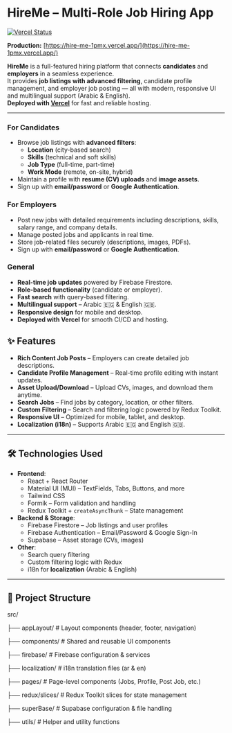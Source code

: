 # HireMe – Multi-Role Job Hiring App

[![Vercel Status](https://img.shields.io/github/deployments/fatmasgit/Hire-Me/production?label=vercel&logo=vercel)](https://hire-me-1pmx.vercel.app/)

**Production:** [https://hire-me-1pmx.vercel.app/](https://hire-me-1pmx.vercel.app/)

**HireMe** is a full-featured hiring platform that connects **candidates** and **employers** in a seamless experience.  
It provides **job listings with advanced filtering**, candidate profile management, and employer job posting — all with modern, responsive UI and multilingual support (Arabic & English).  
**Deployed with [Vercel](https://vercel.com/)** for fast and reliable hosting.

---



### For Candidates
- Browse job listings with **advanced filters**:
  - **Location** (city-based search)
  - **Skills** (technical and soft skills)
  - **Job Type** (full-time, part-time)
  - **Work Mode** (remote, on-site, hybrid)
- Maintain a profile with **resume (CV) uploads** and **image assets**.
- Sign up with **email/password** or **Google Authentication**.

### For Employers
- Post new jobs with detailed requirements including descriptions, skills, salary range, and company details.
- Manage posted jobs and applicants in real time.
- Store job-related files securely (descriptions, images, PDFs).
- Sign up with **email/password** or **Google Authentication**.

### General
- **Real-time job updates** powered by Firebase Firestore.
- **Role-based functionality** (candidate or employer).
- **Fast search** with query-based filtering.
- **Multilingual support** – Arabic 🇪🇬 & English 🇬🇧.
- **Responsive design** for mobile and desktop.
- **Deployed with Vercel** for smooth CI/CD and hosting.

## ✨ Features

- **Rich Content Job Posts** – Employers can create detailed job descriptions.
- **Candidate Profile Management** – Real-time profile editing with instant updates.
- **Asset Upload/Download** – Upload CVs, images, and download them anytime.
- **Search Jobs** – Find jobs by category, location, or other filters.
- **Custom Filtering** – Search and filtering logic powered by Redux Toolkit.
- **Responsive UI** – Optimized for mobile, tablet, and desktop.
- **Localization (i18n)** – Supports Arabic 🇪🇬 and English 🇬🇧.
---

## 🛠️ Technologies Used

- **Frontend**:
  - React + React Router
  - Material UI (MUI) – TextFields, Tabs, Buttons, and more
  - Tailwind CSS
  - Formik – Form validation and handling
  - Redux Toolkit + `createAsyncThunk` – State management
- **Backend & Storage**:
  - Firebase Firestore – Job listings and user profiles
  - Firebase Authentication – Email/Password & Google Sign-In
  - Supabase – Asset storage (CVs, images)
- **Other**:
  - Search query filtering
  - Custom filtering logic with Redux
  - i18n for **localization** (Arabic & English)

---

## 📂 Project Structure

src/

├── appLayout/     # Layout components (header, footer, navigation)

├── components/    # Shared and reusable UI components

├── firebase/      # Firebase configuration & services

├── localization/  # i18n translation files (ar & en)

├── pages/         # Page-level components (Jobs, Profile, Post Job, etc.)

├── redux/slices/  # Redux Toolkit slices for state management

├── superBase/     # Supabase configuration & file handling

├── utils/         # Helper and utility functions



